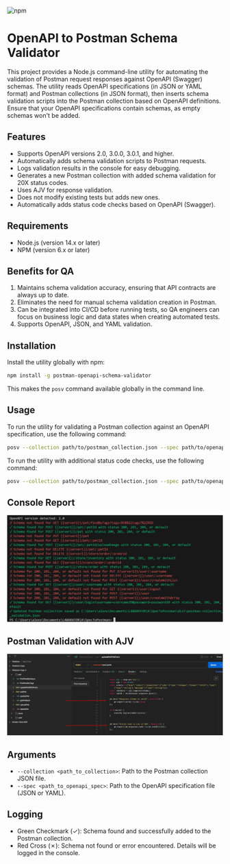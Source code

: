 ![npm](https://img.shields.io/npm/v/postman-openapi-schema-validator?color=blue&label=npm&logo=npm)


# OpenAPI to Postman Schema Validator

This project provides a Node.js command-line utility for automating the validation of Postman request responses against OpenAPI (Swagger) schemas. The utility reads OpenAPI specifications (in JSON or YAML format) and Postman collections (in JSON format), then inserts schema validation scripts into the Postman collection based on OpenAPI definitions. Ensure that your OpenAPI specifications contain schemas, as empty schemas won't be added.

## Features

- Supports OpenAPI versions 2.0, 3.0.0, 3.0.1, and higher.
- Automatically adds schema validation scripts to Postman requests.
- Logs validation results in the console for easy debugging.
- Generates a new Postman collection with added schema validation for 20X status codes.
- Uses AJV for response validation.
- Does not modify existing tests but adds new ones.
- Automatically adds status code checks based on OpenAPI (Swagger).

## Requirements

- Node.js (version 14.x or later)
- NPM (version 6.x or later)

## Benefits for QA

1) Maintains schema validation accuracy, ensuring that API contracts are always up to date.
2) Eliminates the need for manual schema validation creation in Postman.
3) Can be integrated into CI/CD before running tests, so QA engineers can focus on business logic and data states when creating automated tests.
4) Supports OpenAPI, JSON, and YAML validation.

## Installation

Install the utility globally with npm:

```sh
npm install -g postman-openapi-schema-validator
```

This makes the `posv` command available globally in the command line.

## Usage

To run the utility for validating a Postman collection against an OpenAPI specification, use the following command:

```sh
posv --collection path/to/postman_collection.json --spec path/to/openapi_spec.yaml
```

To run the utility with additional status code checks, use the following command:

```sh
posv --collection path/to/postman_collection.json --spec path/to/openapi_spec.yaml --status-code-check
```

## Console Report

![console](https://github.com/dreamquality/postman-openapi-schema-validator/blob/main/images/console.png)

## Postman Validation with AJV

![ajv](https://github.com/dreamquality/postman-openapi-schema-validator/blob/main/images/ajv.png)

## Arguments

- `--collection <path_to_collection>`: Path to the Postman collection JSON file.
- `--spec <path_to_openapi_spec>`: Path to the OpenAPI specification file (JSON or YAML).

## Logging

- Green Checkmark (✓): Schema found and successfully added to the Postman collection.
- Red Cross (✗): Schema not found or error encountered. Details will be logged in the console.
